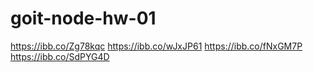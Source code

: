 # goit-node-hw-01

https://ibb.co/Zg78kqc
https://ibb.co/wJxJP61
https://ibb.co/fNxGM7P
https://ibb.co/SdPYG4D
